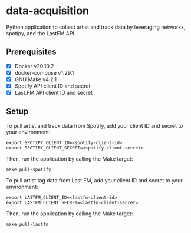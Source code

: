 # data-acquisition 

Python application to collect artist and track data by leveraging networkx, spotipy, and the LastFM API.

## Prerequisites

- [x] Docker v20.10.2
- [x] docker-compose v1.29.1
- [x] GNU Make v4.2.1
- [x] Spotify API client ID and secret
- [x] Last.FM API client ID and secret

## Setup

To pull artist and track data from Spotify, add your client ID and secret to your environment:

```
export SPOTIPY_CLIENT_ID=<spotify-client-id>
export SPOTIPY_CLIENT_SECRET=<spotify-client-secret>
```

Then, run the application by calling the Make target:

```
make pull-spotify
```

To pull artist tag data from Last.FM, add your client ID and secret to your environment:

```
export LASTFM_CLIENT_ID=<lastfm-client-id>
export LASTFM_CLIENT_SECRET=<lastfm-client-secret>
```

Then, run the application by calling the Make target:

```
make pull-lastfm
```
